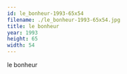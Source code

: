 ```yaml
---
id: le_bonheur-1993-65x54
filename: ./le_bonheur-1993-65x54.jpg
title: le bonheur
year: 1993
height: 65
width: 54
---
```


le bonheur
